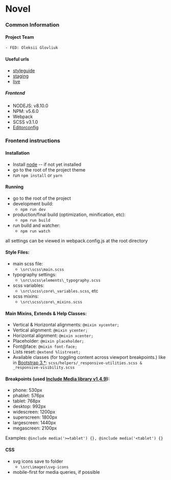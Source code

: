 # Novel

### Common Information

#### Project Team

    - FED: Oleksii Glovliuk

#### Useful urls

- [styleguide]()
- [staging]()
- [live]()

##### Frontend

- NODEJS: v8.10.0
- NPM: v5.6.0
- Webpack
- SCSS v3.1.0
- [Editorconfig](.editorconfig)

### Frontend instructions

#### Installation
- Install [node](http://nodejs.org) -- if not yet installed
- go to the root of the project theme
- run `npm install` or `yarn`

#### Running
- go to the root of the project
- development build:
    - `npm run dev`
- production/final build (optimization, minification, etc):
    - `npm run build`
- run build and watcher:
    - `npm run watch`

all settings can be viewed in webpack.config.js at the root directory

#### Style Files:
- main scss file:
    - `\src\scss\main.scss`
- typography settings:
    - `\src\scss\elements\_typography.scss`
- scss variables:
    - `\src\scss\core\_variables.scss`, etc
- scss mixins:
    - `\src\scss\core\_mixins.scss`

#### Main Mixins, Extends & Help Classes:
- Vertical & Horizontal alignments: `@mixin xycenter;`
- Vertical alignment: `@mixin ycenter;`
- Horizontal alignment: `@mixin xcenter;`
- Placeholder: `@mixin placeholder;`
- Font@face: `@mixin font-face;`
- Lists reset: `@extend %listreset;`
- Available classes (for toggling content across viewport breakpoints.) like in [Bootstrap 3.*](https://getbootstrap.com/docs/3.3/css/#responsive-utilities-classes): `scss/helpers/_responsive-utilities.scss & _responsive-visibility.scss`

#### Breakpoints (used [Include Media library v1.4.9](https://include-media.com/)):

- phone: 530px
- phablet: 576px
- tablet: 768px
- desktop: 992px
- widescreen: 1200px
- superscreen: 1800px
- largescreen: 1440px
- megascreen: 2100px

Examples: `@include media('>=tablet') {}, @include media('<tablet') {}`

#### CSS
- svg icons save to folder
    - `\src\images\svg-icons`
- mobile-first for media queries, if possible
